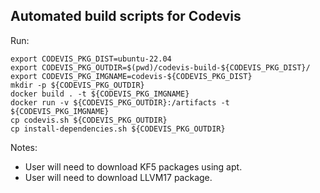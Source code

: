Automated build scripts for Codevis
---

Run:
```
export CODEVIS_PKG_DIST=ubuntu-22.04
export CODEVIS_PKG_OUTDIR=$(pwd)/codevis-build-${CODEVIS_PKG_DIST}/
export CODEVIS_PKG_IMGNAME=codevis-${CODEVIS_PKG_DIST}
mkdir -p ${CODEVIS_PKG_OUTDIR}
docker build . -t ${CODEVIS_PKG_IMGNAME}
docker run -v ${CODEVIS_PKG_OUTDIR}:/artifacts -t ${CODEVIS_PKG_IMGNAME} 
cp codevis.sh ${CODEVIS_PKG_OUTDIR}
cp install-dependencies.sh ${CODEVIS_PKG_OUTDIR}
```

Notes:
- User will need to download KF5 packages using apt.
- User will need to download LLVM17 package.
